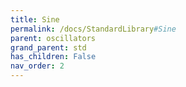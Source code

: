 ```yaml
---
title: Sine
permalink: /docs/StandardLibrary#Sine
parent: oscillators
grand_parent: std
has_children: False
nav_order: 2
---
```

